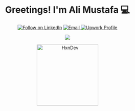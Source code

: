 <h1 align="center">Greetings! I'm Ali Mustafa 💻
</h1>
<p align="center">
  <a href="https://www.linkedin.com/in/mohammad-ali-mustafa-1182a7221/"><img title="Follow on LinkedIn" src="https://img.shields.io/badge/LinkedIn-0077B5?style=for-the-badge&logo=linkedin&logoColor=white"/></a>
  <a href="mailto:alimustafa2599@gmail.com"><img title="Email" src="https://img.shields.io/badge/Gmail-D14836?style=for-the-badge&logo=gmail&logoColor=white"/</a>
 <a href="https://www.upwork.com/freelancers/~01149e9bd373971c6b"><img title="Upwork Profile" src="https://img.shields.io/badge/UpWork-6FDA44?style=for-the-badge&logo=Upwork&logoColor=white"/></a>   
  </p>
  


<p align="center">
  <img src="https://github-readme-stats.vercel.app/api?username=AliMustafa253&show_icons=true">
</p>
<p align="center">
	  <img src="https://github-readme-stats.vercel.app/api/top-langs?username=HxnDev&show_icons=true&locale=en&layout=compact&theme=algolia" alt="HxnDev" height="192px"/>
</p>

